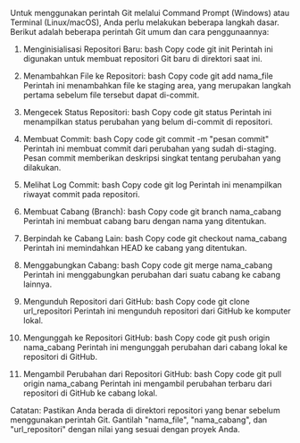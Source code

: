 Untuk menggunakan perintah Git melalui Command Prompt (Windows) atau Terminal (Linux/macOS), Anda perlu melakukan beberapa langkah dasar. Berikut adalah beberapa perintah Git umum dan cara penggunaannya:

1. Menginisialisasi Repositori Baru:
bash
Copy code
git init
Perintah ini digunakan untuk membuat repositori Git baru di direktori saat ini.

2. Menambahkan File ke Repositori:
bash
Copy code
git add nama_file
Perintah ini menambahkan file ke staging area, yang merupakan langkah pertama sebelum file tersebut dapat di-commit.

3. Mengecek Status Repositori:
bash
Copy code
git status
Perintah ini menampilkan status perubahan yang belum di-commit di repositori.

4. Membuat Commit:
bash
Copy code
git commit -m "pesan commit"
Perintah ini membuat commit dari perubahan yang sudah di-staging. Pesan commit memberikan deskripsi singkat tentang perubahan yang dilakukan.

5. Melihat Log Commit:
bash
Copy code
git log
Perintah ini menampilkan riwayat commit pada repositori.

6. Membuat Cabang (Branch):
bash
Copy code
git branch nama_cabang
Perintah ini membuat cabang baru dengan nama yang ditentukan.

7. Berpindah ke Cabang Lain:
bash
Copy code
git checkout nama_cabang
Perintah ini memindahkan HEAD ke cabang yang ditentukan.

8. Menggabungkan Cabang:
bash
Copy code
git merge nama_cabang
Perintah ini menggabungkan perubahan dari suatu cabang ke cabang lainnya.

9. Mengunduh Repositori dari GitHub:
bash
Copy code
git clone url_repositori
Perintah ini mengunduh repositori dari GitHub ke komputer lokal.

10. Mengunggah ke Repositori GitHub:
bash
Copy code
git push origin nama_cabang
Perintah ini mengunggah perubahan dari cabang lokal ke repositori di GitHub.

11. Mengambil Perubahan dari Repositori GitHub:
bash
Copy code
git pull origin nama_cabang
Perintah ini mengambil perubahan terbaru dari repositori di GitHub ke cabang lokal.

Catatan:
Pastikan Anda berada di direktori repositori yang benar sebelum menggunakan perintah Git.
Gantilah "nama_file", "nama_cabang", dan "url_repositori" dengan nilai yang sesuai dengan proyek Anda.
